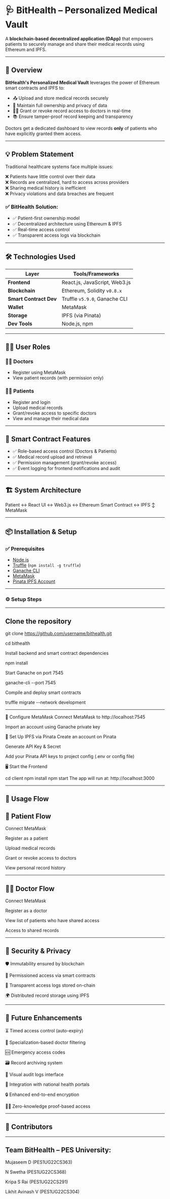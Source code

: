 # 🩺 BitHealth – Personalized Medical Vault

A **blockchain-based decentralized application (DApp)** that empowers patients to securely manage and share their medical records using Ethereum and IPFS.

---

## 🚀 Overview

**BitHealth's Personalized Medical Vault** leverages the power of Ethereum smart contracts and IPFS to:

- 📤 Upload and store medical records securely
- 🔐 Maintain full ownership and privacy of data
- 👩‍⚕️ Grant or revoke record access to doctors in real-time
- 📚 Ensure tamper-proof record keeping and transparency

Doctors get a dedicated dashboard to view records **only** of patients who have explicitly granted them access.

---

## 💡 Problem Statement

Traditional healthcare systems face multiple issues:

❌ Patients have little control over their data  
❌ Records are centralized, hard to access across providers  
❌ Sharing medical history is inefficient  
❌ Privacy violations and data breaches are frequent  

### ✅ **BitHealth Solution:**

- ✅ Patient-first ownership model
- ✅ Decentralized architecture using Ethereum & IPFS
- ✅ Real-time access control
- ✅ Transparent access logs via blockchain

---

## 🛠️ Technologies Used

| Layer        | Tools/Frameworks |
|--------------|------------------|
| **Frontend** | React.js, JavaScript, Web3.js |
| **Blockchain** | Ethereum, Solidity `v0.8.x` |
| **Smart Contract Dev** | Truffle `v5.9.0`, Ganache CLI |
| **Wallet** | MetaMask |
| **Storage** | IPFS (via Pinata) |
| **Dev Tools** | Node.js, npm |

---

## 🧑‍💻 User Roles

### 👨‍⚕️ Doctors
- Register using MetaMask
- View patient records (with permission only)

### 🧑‍🔬 Patients
- Register and login
- Upload medical records
- Grant/revoke access to specific doctors
- View and manage their medical data

---

## 🧠 Smart Contract Features

- ✅ Role-based access control (Doctors & Patients)
- ✅ Medical record upload and retrieval
- ✅ Permission management (grant/revoke access)
- ✅ Event logging for frontend notifications and audit

---

## 🏗️ System Architecture

Patient ↔ React UI ↔ Web3.js ↔ Ethereum Smart Contract ↔ IPFS ↕ MetaMask


---

## 📦 Installation & Setup

### ✅ Prerequisites

- [Node.js](https://nodejs.org/)
- [Truffle](https://trufflesuite.com/) (`npm install -g truffle`)
- [Ganache CLI](https://trufflesuite.com/ganache/)
- [MetaMask](https://metamask.io/)
- [Pinata IPFS Account](https://pinata.cloud/)

---

### ⚙️ Setup Steps

---
 Clone the repository
 ---
git clone https://github.com/username/bithealth.git

cd bithealth

 Install backend and smart contract dependencies
 
npm install


Start Ganache on port 7545

ganache-cli --port 7545


Compile and deploy smart contracts

truffle migrate --network development

---

🔗 Configure MetaMask
Connect MetaMask to http://localhost:7545

Import an account using Ganache private key

📁 Set Up IPFS via Pinata
Create an account on Pinata

Generate API Key & Secret

Add your Pinata API keys to project config (.env or config file)

🖥️ Start the Frontend

cd client
npm install
npm start
The app will run at: http://localhost:3000

---

🔄 Usage Flow
---
🧑 Patient Flow
---
Connect MetaMask

Register as a patient

Upload medical records

Grant or revoke access to doctors

View personal record history

---
👨‍⚕️ Doctor Flow
---
Connect MetaMask

Register as a doctor

View list of patients who have shared access

Access to shared records

---

🔐 Security & Privacy
---

🛡️ Immutability ensured by blockchain

🔐 Permissioned access via smart contracts

📜 Transparent access logs stored on-chain

🌍 Distributed record storage using IPFS

---
🌟 Future Enhancements
---
⏳ Timed access control (auto-expiry)

🩻 Specialization-based doctor filtering

🆘 Emergency access codes

🗃️ Record archiving system

📑 Visual audit logs interface

🏥 Integration with national health portals

🔒 Enhanced end-to-end encryption

🕵️‍♂️ Zero-knowledge proof-based access

---
👥 Contributors
---
---
Team BitHealth – PES University:
---

Mujaseem D (PES1UG22CS363)

N Swetha (PES1UG22CS368)

Kripa S Rai (PES1UG22CS291)

Likhit Avinash V (PES1UG22CS304)
